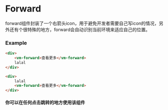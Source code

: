 Forward
=============
forward组件封装了一个右箭头icon，用于避免开发者需要自己写icon的情况，另外还有个很特殊的地方，forward会自动识别当前环境来适应自己的位置。

### Example

```html
<div>
	<vm-forward>查看更多</vm-forward>
	lalal
</div>

<div>
	lalal
	<vm-forward>查看更多</vm-forward>
</div>
```

#### 你可以在任何点击跳转的地方使用该组件
